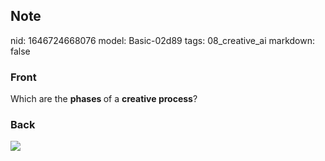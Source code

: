 ## Note
nid: 1646724668076
model: Basic-02d89
tags: 08_creative_ai
markdown: false

### Front
Which are the <b>phases </b>of a <b>creative process</b>?

### Back
<img src="paste-72542e4164f689a74954308593f3ee6dce262c7b.jpg">
